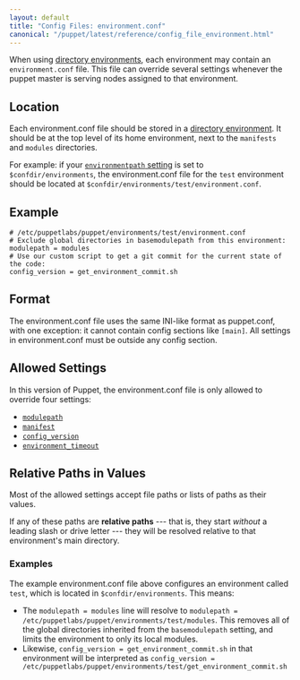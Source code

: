 ```yaml
---
layout: default
title: "Config Files: environment.conf"
canonical: "/puppet/latest/reference/config_file_environment.html"
---
```


[directory environments]: ./environments.html
[environmentpath]: ./environments.html#about-environmentpath
[modulepath]: /references/3.6.latest/configuration.html#modulepath
[manifest]: /references/3.6.latest/configuration.html#manifest
[config_version]: /references/3.6.latest/configuration.html#configversion
[environment_timeout]: /references/3.6.latest/configuration.html#environmenttimeout

When using [directory environments][], each environment may contain an `environment.conf` file. This file can override several settings whenever the puppet master is serving nodes assigned to that environment.

## Location

Each environment.conf file should be stored in a [directory environment][directory environments]. It should be at the top level of its home environment, next to the `manifests` and `modules` directories.

For example: if your [`environmentpath` setting][environmentpath] is set to `$confdir/environments`, the environment.conf file for the `test` environment should be located at `$confdir/environments/test/environment.conf`.

## Example

    # /etc/puppetlabs/puppet/environments/test/environment.conf
    # Exclude global directories in basemodulepath from this environment:
    modulepath = modules
    # Use our custom script to get a git commit for the current state of the code:
    config_version = get_environment_commit.sh

## Format

The environment.conf file uses the same INI-like format as puppet.conf, with one exception: it cannot contain config sections like `[main]`. All settings in environment.conf must be outside any config section.

## Allowed Settings

In this version of Puppet, the environment.conf file is only allowed to override four settings:

* [`modulepath`][modulepath]
* [`manifest`][manifest]
* [`config_version`][config_version]
* [`environment_timeout`][environment_timeout]

## Relative Paths in Values

Most of the allowed settings accept file paths or lists of paths as their values.

If any of these paths are **relative paths** --- that is, they start _without_ a leading slash or drive letter --- they will be resolved relative to that environment's main directory.

### Examples

The example environment.conf file above configures an environment called `test`, which is located in `$confdir/environments`. This means:

* The `modulepath = modules` line will resolve to `modulepath = /etc/puppetlabs/puppet/environments/test/modules`. This removes all of the global directories inherited from the `basemodulepath` setting, and limits the environment to only its local modules.
* Likewise, `config_version = get_environment_commit.sh` in that environment will be interpreted as `config_version = /etc/puppetlabs/puppet/environments/test/get_environment_commit.sh`
